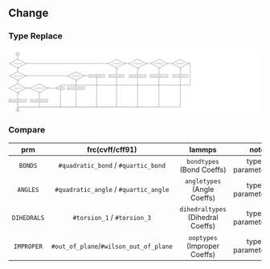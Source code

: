 ## Change

### Type Replace

![Flow](./img/type-judgement-flow.png)


### Compare

| prm | frc(cvff/cff91) | lammps | note |
| :-----:   | :-----:  | :-----:  | :-----:  |
| `BONDS` | `#quadratic_bond` / `#quartic_bond` | `bondtypes` (Bond Coeffs) | type:2 parameter:2/4 |
| `ANGLES` | `#quadratic_angle` / `#quartic_angle` | `angletypes` (Angle Coeffs) | type:3 parameter:2/4 |
| `DIHEDRALS` | `#torsion_1` / `#torsion_3` | `dihedraltypes` (Dihedral Coeffs) | type:4 parameter:3/6 |
| `IMPROPER` | `#out_of_plane`/`#wilson_out_of_plane` | `ooptypes` (Improper Coeffs) | type:4 parameter:2/3 |


